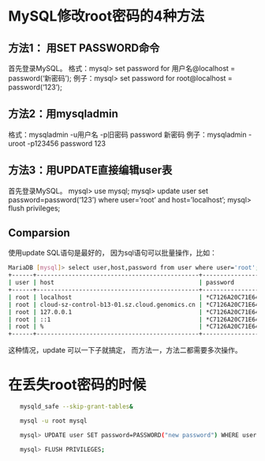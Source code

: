   
# MySQL修改root密码的4种方法
 
## 方法1： 用SET PASSWORD命令 

首先登录MySQL。 
格式：mysql> set password for 用户名@localhost = password(‘新密码’); 
例子：mysql> set password for root@localhost = password(‘123’);

## 方法2：用mysqladmin 

格式：mysqladmin -u用户名 -p旧密码 password 新密码 
例子：mysqladmin -uroot -p123456 password 123

## 方法3：用UPDATE直接编辑user表 
首先登录MySQL。 
mysql> use mysql; 
mysql> update user set password=password(‘123’) where user=’root’ and host=’localhost’; 
mysql> flush privileges; 
  
## Comparsion

使用update SQL语句是最好的， 因为sql语句可以批量操作，比如：

```bash
MariaDB [mysql]> select user,host,password from user where user='root';
+------+----------------------------------------------+-------------------------------------------+
| user | host                                         | password                                  |
+------+----------------------------------------------+-------------------------------------------+
| root | localhost                                    | *C7126A20C71E6475963DF54B2C8CDA6AA4A2F521 |
| root | cloud-sz-control-b13-01.sz.cloud.genomics.cn | *C7126A20C71E6475963DF54B2C8CDA6AA4A2F521 |
| root | 127.0.0.1                                    | *C7126A20C71E6475963DF54B2C8CDA6AA4A2F521 |
| root | ::1                                          | *C7126A20C71E6475963DF54B2C8CDA6AA4A2F521 |
| root | %                                            | *C7126A20C71E6475963DF54B2C8CDA6AA4A2F521 |
+------+----------------------------------------------+-------------------------------------------+
```

这种情况，update 可以一下子就搞定， 而方法一，方法二都需要多次操作。


# 在丢失root密码的时候
```bash
　　mysqld_safe --skip-grant-tables&

　　mysql -u root mysql

　　mysql> UPDATE user SET password=PASSWORD("new password") WHERE user='root';

　　mysql> FLUSH PRIVILEGES;
```

